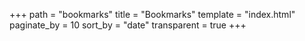 +++
path = "bookmarks"
title = "Bookmarks"
template = "index.html"
paginate_by = 10
sort_by = "date"
transparent = true
+++
